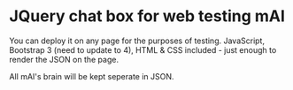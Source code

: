 #  JQuery chat box for web testing mAI

You can deploy it on any page for the purposes of testing. 
JavaScript, Bootstrap 3 (need to update to 4), HTML & CSS included - just enough to render the JSON on the page. 

All mAI's brain will be kept seperate in JSON. 

 
